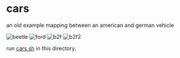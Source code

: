 cars
====

an old example mapping between an american and german vehicle


![beetle](https://raw.github.com/stnava/cars/master/beetle.jpg?raw=true)
![ford](https://raw.github.com/stnava/cars/master/ford.jpg?raw=true)
![b2f](https://raw.github.com/stnava/cars/master/b2f_aff.jpg?raw=true)
![b2f2](https://raw.github.com/stnava/cars/master/b2f_diff.jpg?raw=true)

run [cars.sh](https://github.com/stnava/cars/blob/master/cars.sh) in this directory.
